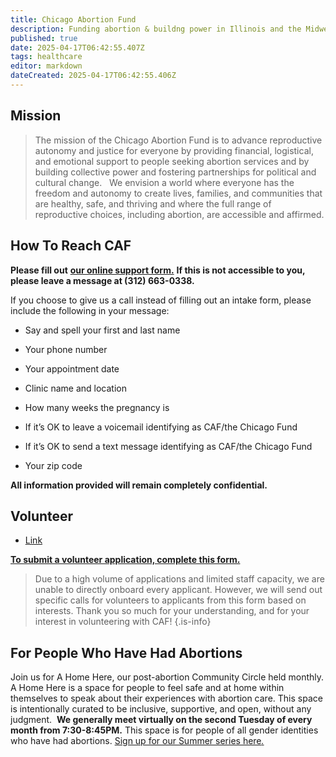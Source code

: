 ```yaml
---
title: Chicago Abortion Fund
description: Funding abortion & buildng power in Illinois and the Midwest.
published: true
date: 2025-04-17T06:42:55.407Z
tags: healthcare
editor: markdown
dateCreated: 2025-04-17T06:42:55.406Z
---
```


## Mission
>The mission of the Chicago Abortion Fund is to advance reproductive autonomy and justice for everyone by providing financial, logistical, and emotional support to people seeking abortion services and by building collective power and fostering partnerships for political and cultural change.
&nbsp;
We envision a world where everyone has the freedom and autonomy to create lives, families, and communities that are healthy, safe, and thriving and where the full range of reproductive choices, including abortion, are accessible and affirmed.




## How To Reach CAF
**Please fill out** [**our online support form.**](https://bit.ly/cafhelpline) **If this is not accessible to you, please leave a message at (312) 663-0338.**

If you choose to give us a call instead of filling out an intake form, please include the following in your message:

*   Say and spell your first and last name
    
*   Your phone number
    
*   Your appointment date
    
*   Clinic name and location
    
*   How many weeks the pregnancy is
    
*   If it’s OK to leave a voicemail identifying as CAF/the Chicago Fund
    
*   If it’s OK to send a text message identifying as CAF/the Chicago Fund
    
*   Your zip code
    

**All information provided will remain completely confidential.**

## Volunteer
- [Link](https://www.chicagoabortionfund.org/volunteer)

[**To submit a volunteer application, complete this form.**](https://forms.gle/zYF8MRz3tbDUKuef7) 
> Due to a high volume of applications and limited staff capacity, we are unable to directly onboard every applicant. However, we will send out specific calls for volunteers to applicants from this form based on interests. Thank you so much for your understanding, and for your interest in volunteering with CAF!
{.is-info}

## For People Who Have Had Abortions
Join us for A Home Here, our post-abortion Community Circle held monthly. A Home Here is a space for people to feel safe and at home within themselves to speak about their experiences with abortion care. This space is intentionally curated to be inclusive, supportive, and open, without any judgment.  **We generally meet virtually on the second Tuesday of every month from 7:30-8:45PM.** This space is for people of all gender identities who have had abortions. [Sign up for our Summer series here](https://www.mobilize.us/chicagoabortionfund/event/631643/)[_._](https://chicagoabortionfund.salsalabs.org/FebruaryMayCommunityCircles)
